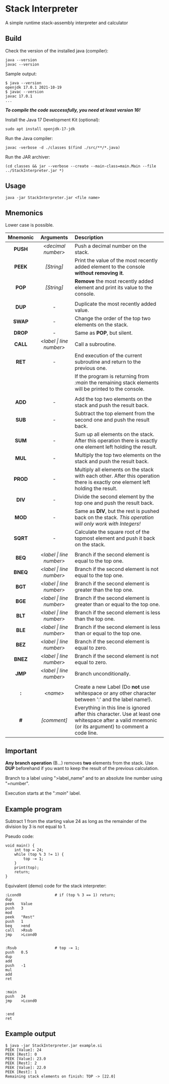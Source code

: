 # Stack Interpreter
A simple runtime stack-assembly interpreter and calculator


Build
-----

Check the version of the installed java (compiler):

    java --version
    javac --version

Sample output:

    $ java --version
    openjdk 17.0.1 2021-10-19
    $ javac --version
    javac 17.0.1
    ...

***To compile the code successfully, you need at least version 16!***

Install the Java 17 Development Kit (optional):

    sudo apt install openjdk-17-jdk
    
Run the Java compiler:

    javac -verbose -d ./classes $(find ./src/**/*.java)
    
Run the JAR archiver:

    (cd classes && jar --verbose --create --main-class=main.Main --file ../StackInterpreter.jar *)


Usage
-----

    java -jar StackInterpreter.jar <file name>
    
Mnemonics
---------

Lower case is possible.

Mnemonic | Arguments | Description
:------: | :-------: | :----------
**PUSH** | *\<decimal number\>*        | Push a decimal number on the stack.
**PEEK** | *[String]*                  | Print the value of the most recently added element to the console **without removing it**.
**POP**  | *[String]*                  | **Remove** the most recently added element and print its value to the console.
|        |                             |
**DUP**  | -                           | Duplicate the most recently added value.
**SWAP** | -                           | Change the order of the top two elements on the stack.
**DROP** | -                           | Same as **POP**, but silent.
**CALL** | *\<label \| line number\>*  | Call a subroutine.
**RET**  | -                           | End execution of the current subroutine and return to the previous one.
|        |                             | If the program is returning from *:main* the remaining stack elements will be printed to the console.
|        |                             |
**ADD**  | -                           | Add the top two elements on the stack and push the result back.
**SUB**  | -                           | Subtract the top element from the second one and push the result back.
**SUM**  | -                           | Sum up all elements on the stack. After this operation there is exactly one element left holding the result.
**MUL**  | -                           | Multiply the top two elements on the stack and push the result back.
**PROD** | -                           | Multiply all elements on the stack with each other. After this operation there is exactly one element left holding the result.
**DIV**  | -                           | Divide the second element by the top one and push the result back.
**MOD**  | -                           | Same as **DIV**, but the rest is pushed back on the stack. *This operation will only work with Integers!*
**SQRT** | -                           | Calculate the square root of the topmost element and push it back on the stack.
|        |                             |
**BEQ**  | *\<label \| line number\>*  | Branch if the second element is equal to the top one.
**BNEQ** | *\<label \| line number\>*  | Branch if the second element is not equal to the top one.
**BGT**  | *\<label \| line number\>*  | Branch if the second element is greater than the top one.
**BGE**  | *\<label \| line number\>*  | Branch if the second element is greater than or equal to the top one.
**BLT**  | *\<label \| line number\>*  | Branch if the second element is less than the top one.
**BLE**  | *\<label \| line number\>*  | Branch if the second element is less than or equal to the top one.
**BEZ**  | *\<label \| line number\>*  | Branch if the second element is equal to zero.
**BNEZ** | *\<label \| line number\>*  | Branch if the second element is not equal to zero.
**JMP**  | *\<label \| line number\>*  | Branch unconditionally.
|        |                             |
**:**    | *\<name\>*                  | Create a new Label (Do **not** use whitespace or any other character between ':' and the label name!).
**#**    | *[comment]*                 | Everything in this line is ignored after this character. Use at least one whitespace after a valid mnemonic (or its argument) to comment a code line.


Important
---------

**Any branch operation** (B...) removes **two** elements from the stack. Use **DUP** beforehand if you want to keep the result of the previous calculation.

Branch to a label using ">label_name" and to an absolute line number using "=number".

Execution starts at the "*:main*" label.


Example program
---------------

Subtract 1 from the starting value 24 as long as the remainder of the division by 3 is not equal to 1.

Pseudo code:

```
void main() {
    int top = 24;
    while (top % 3 != 1) {
        top -= 1;
    }
    print(top);
    return;
}
```

Equivalent (demo) code for the stack interpreter:

```
:Lcond0               # if (top % 3 == 1) return;
dup
peek   Value
push   3 
mod
peek   "Rest"
push   1
beq    >end
call   >Rsub
jmp    >Lcond0


:Rsub                 # top -= 1;
push   0.5
dup
add
push   -1
mul
add
ret


:main
push   24
jmp    >Lcond0


:end
ret
```


Example output
--------------

```
$ java -jar StackInterpreter.jar example.si
PEEK [Value]: 24
PEEK [Rest]: 0
PEEK [Value]: 23.0
PEEK [Rest]: 2
PEEK [Value]: 22.0
PEEK [Rest]: 1
Remaining stack elements on finish: TOP -> [22.0]
```
